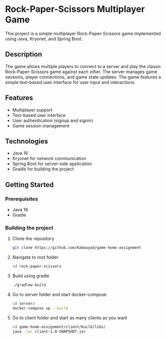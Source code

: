 # Rock-Paper-Scissors Multiplayer Game

This project is a simple multiplayer Rock-Paper-Scissors game implemented using Java, Kryonet, and Spring Boot.

## Description

The game allows multiple players to connect to a server and play the classic Rock-Paper-Scissors game against each other. The server manages game sessions, player connections, and game state updates. The game features a simple text-based user interface for user input and interactions.

## Features

- Multiplayer support
- Text-based user interface
- User authentication (signup and signin)
- Game session management

## Technologies

- Java 16
- Kryonet for network communication
- Spring Boot for server-side application
- Gradle for building the project

## Getting Started

### Prerequisites

- Java 16
- Gradle

### Building the project

1. Clone the repository
    ```sh
    git clone https://github.com/Kabowyad/game-home-assignment
    ```

2. Navigate to root folder
    ```sh
    cd rock-paper-scissors
    ```
   
3. Build using gradle
    ```sh
   ./gradlew build
   ```

4. Go to server folder and start docker-compose
    ```sh
   cd server/
   docker-compose up --build
   ```

5. Go to client folder and start as many clients as you want
   ```sh
   cd game-home-assignment/client/build/libs/
   java -jar client-1.0-SNAPSHOT.jar
   ```
   

